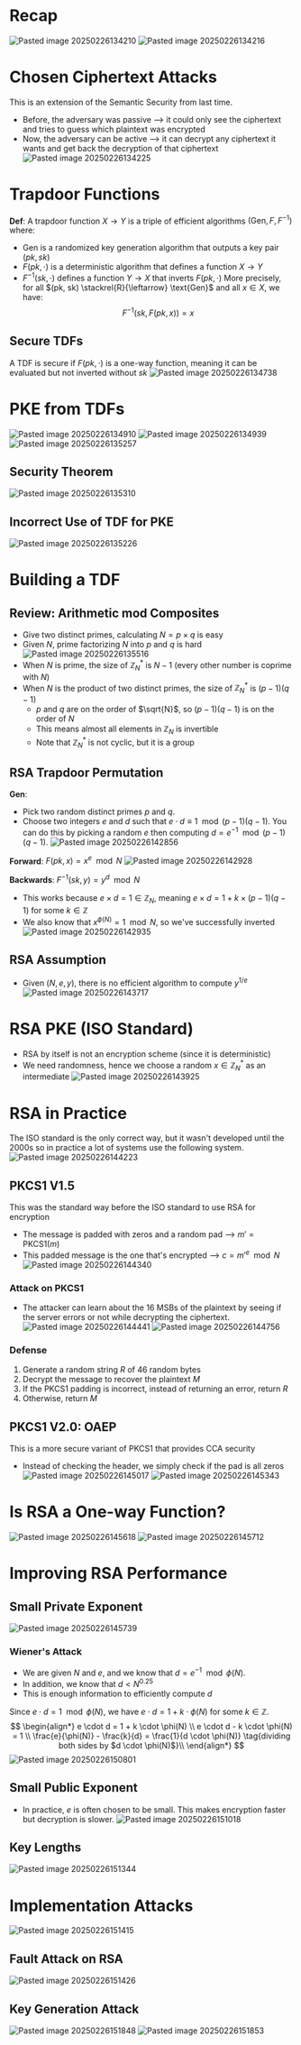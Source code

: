 # Recap
![Pasted image 20250226134210](Pasted%20image%2020250226134210.png)
![Pasted image 20250226134216](Pasted%20image%2020250226134216.png)

# Chosen Ciphertext Attacks
This is an extension of the Semantic Security from last time.
* Before, the adversary was passive ⟶ it could only see the ciphertext and tries to guess which plaintext was encrypted
* Now, the adversary can be active ⟶ it can decrypt any ciphertext it wants and get back the decryption of that ciphertext
![Pasted image 20250226134225](Pasted%20image%2020250226134225.png)

# Trapdoor Functions
**Def**: A trapdoor function $X \to Y$ is a triple of efficient algorithms $(\text{Gen}, F, F^{-1})$ where:
* $\text{Gen}$ is a randomized key generation algorithm that outputs a key pair $(pk, sk)$
* $F(pk, \cdot)$ is a deterministic algorithm that defines a function $X \to Y$
* $F^{-1}(sk, \cdot)$ defines a function $Y \to X$ that inverts $F(pk, \cdot)$
More precisely, for all $(pk, sk) \stackrel{R}{\leftarrow} \text{Gen}$ and all $x \in X$, we have:
$$
F^{-1}(sk, F(pk, x)) = x
$$

## Secure TDFs
A TDF is secure if $F(pk, \cdot)$ is a one-way function, meaning it can be evaluated but not inverted without $sk$
![Pasted image 20250226134738](Pasted%20image%2020250226134738.png)

# PKE from TDFs
![Pasted image 20250226134910](Pasted%20image%2020250226134910.png)
![Pasted image 20250226134939](Pasted%20image%2020250226134939.png)
![Pasted image 20250226135257](Pasted%20image%2020250226135257.png)

## Security Theorem
![Pasted image 20250226135310](Pasted%20image%2020250226135310.png)

## Incorrect Use of TDF for PKE
![Pasted image 20250226135226](Pasted%20image%2020250226135226.png)

# Building a TDF
## Review: Arithmetic mod Composites
* Give two distinct primes, calculating $N = p \times q$ is easy
* Given $N$, prime factorizing $N$ into $p$ and $q$ is hard
![Pasted image 20250226135516](Pasted%20image%2020250226135516.png)
* When $N$ is prime, the size of $\mathbb{Z}_N^*$ is $N-1$ (every other number is coprime with $N$)
* When $N$ is the product of two distinct primes, the size of $\mathbb{Z}_N^*$ is $(p-1)(q-1)$
	* $p$ and $q$ are on the order of $\sqrt{N}$, so $(p-1)(q-1)$ is on the order of $N$
	* This means almost all elements in $\mathbb{Z}_N$ is invertible
	* Note that $\mathbb{Z}_N^*$ is not cyclic, but it is a group

## RSA Trapdoor Permutation
**Gen**:
* Pick two random distinct primes $p$ and $q$.
* Choose two integers $e$ and $d$ such that $e \cdot d \equiv 1 \mod (p-1)(q-1)$. You can do this by picking a random $e$ then computing $d = e^{-1} \mod (p-1)(q-1)$.
![Pasted image 20250226142856](Pasted%20image%2020250226142856.png)

**Forward**: $F(pk, x) = x^e \mod N$
![Pasted image 20250226142928](Pasted%20image%2020250226142928.png)

**Backwards**: $F^{-1}(sk, y) = y^d \mod N$
* This works because $e \times d = 1 \in \mathbb{Z}_{N}$, meaning $e \times d = 1 + k \times (p-1)(q-1)$ for some $k \in \mathbb{Z}$
* We also know that $x^{\phi(N)} = 1 \mod N$, so we've successfully inverted
![Pasted image 20250226142935](Pasted%20image%2020250226142935.png)

## RSA Assumption
* Given $(N, e, y)$, there is no efficient algorithm to compute $y^{1/e}$
![Pasted image 20250226143717](Pasted%20image%2020250226143717.png)

# RSA PKE (ISO Standard)
* RSA by itself is not an encryption scheme (since it is deterministic)
* We need randomness, hence we choose a random $x \in \mathbb{Z}_N^*$ as an intermediate
![Pasted image 20250226143925](Pasted%20image%2020250226143925.png)

# RSA in Practice
The ISO standard is the only correct way, but it wasn't developed until the 2000s so in practice a lot of systems use the following system.
![Pasted image 20250226144223](Pasted%20image%2020250226144223.png)

## PKCS1 V1.5
This was the standard way before the ISO standard to use RSA for encryption
* The message is padded with zeros and a random pad ⟶ $m' = \text{PKCS1}(m)$
* This padded message is the one that's encrypted ⟶ $c = m'^e \mod N$
![Pasted image 20250226144340](Pasted%20image%2020250226144340.png)

### Attack on PKCS1
* The attacker can learn about the 16 MSBs of the plaintext by seeing if the server errors or not while decrypting the ciphertext.
![Pasted image 20250226144441](Pasted%20image%2020250226144441.png)
![Pasted image 20250226144756](Pasted%20image%2020250226144756.png)

### Defense
1. Generate a random string $R$ of 46 random bytes
2. Decrypt the message to recover the plaintext $M$
3. If the PKCS1 padding is incorrect, instead of returning an error, return $R$
4. Otherwise, return $M$

## PKCS1 V2.0: OAEP
This is a more secure variant of PKCS1 that provides CCA security
* Instead of checking the header, we simply check if the pad is all zeros
![Pasted image 20250226145017](Pasted%20image%2020250226145017.png)
![Pasted image 20250226145343](Pasted%20image%2020250226145343.png)

# Is RSA a One-way Function?
![Pasted image 20250226145618](Pasted%20image%2020250226145618.png)
![Pasted image 20250226145712](Pasted%20image%2020250226145712.png)

# Improving RSA Performance

## Small Private Exponent
![Pasted image 20250226145739](Pasted%20image%2020250226145739.png)

### Wiener's Attack
* We are given $N$ and $e$, and we know that $d = e^{-1} \mod \phi(N)$.
* In addition, we know that $d < N^{0.25}$
* This is enough information to efficiently compute $d$

Since $e \cdot d = 1 \mod \phi(N)$, we have $e \cdot d = 1 + k \cdot \phi(N)$ for some $k \in \mathbb{Z}$.
$$
\begin{align*}
e \cdot d = 1 + k \cdot \phi(N) \\
e \cdot d - k \cdot \phi(N) = 1 \\
\frac{e}{\phi(N)} - \frac{k}{d} = \frac{1}{d \cdot \phi(N)} \tag{dividing both sides by $d \cdot \phi(N)$}\\
\end{align*}
$$
![Pasted image 20250226150801](Pasted%20image%2020250226150801.png)

## Small Public Exponent
* In practice, $e$ is often chosen to be small. This makes encryption faster but decryption is slower.
![Pasted image 20250226151018](Pasted%20image%2020250226151018.png)

## Key Lengths
![Pasted image 20250226151344](Pasted%20image%2020250226151344.png)

# Implementation Attacks
![Pasted image 20250226151415](Pasted%20image%2020250226151415.png)

## Fault Attack on RSA
![Pasted image 20250226151426](Pasted%20image%2020250226151426.png)

## Key Generation Attack
![Pasted image 20250226151848](Pasted%20image%2020250226151848.png)
![Pasted image 20250226151853](Pasted%20image%2020250226151853.png)
